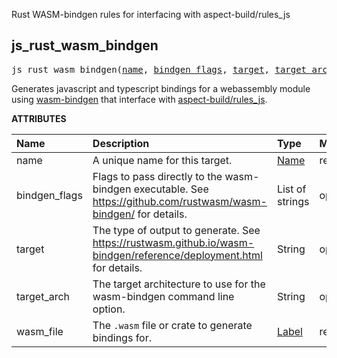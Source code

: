 <!-- Generated with Stardoc: http://skydoc.bazel.build -->

Rust WASM-bindgen rules for interfacing with aspect-build/rules_js

<a id="js_rust_wasm_bindgen"></a>

## js_rust_wasm_bindgen

<pre>
js_rust_wasm_bindgen(<a href="#js_rust_wasm_bindgen-name">name</a>, <a href="#js_rust_wasm_bindgen-bindgen_flags">bindgen_flags</a>, <a href="#js_rust_wasm_bindgen-target">target</a>, <a href="#js_rust_wasm_bindgen-target_arch">target_arch</a>, <a href="#js_rust_wasm_bindgen-wasm_file">wasm_file</a>)
</pre>

Generates javascript and typescript bindings for a webassembly module using [wasm-bindgen][ws] that interface with [aspect-build/rules_js][abjs].

[ws]: https://rustwasm.github.io/docs/wasm-bindgen/
[abjs]: https://github.com/aspect-build/rules_js

**ATTRIBUTES**


| Name  | Description | Type | Mandatory | Default |
| :------------- | :------------- | :------------- | :------------- | :------------- |
| <a id="js_rust_wasm_bindgen-name"></a>name |  A unique name for this target.   | <a href="https://bazel.build/concepts/labels#target-names">Name</a> | required |  |
| <a id="js_rust_wasm_bindgen-bindgen_flags"></a>bindgen_flags |  Flags to pass directly to the wasm-bindgen executable. See https://github.com/rustwasm/wasm-bindgen/ for details.   | List of strings | optional |  `[]`  |
| <a id="js_rust_wasm_bindgen-target"></a>target |  The type of output to generate. See https://rustwasm.github.io/wasm-bindgen/reference/deployment.html for details.   | String | optional |  `"bundler"`  |
| <a id="js_rust_wasm_bindgen-target_arch"></a>target_arch |  The target architecture to use for the wasm-bindgen command line option.   | String | optional |  `"wasm32"`  |
| <a id="js_rust_wasm_bindgen-wasm_file"></a>wasm_file |  The `.wasm` file or crate to generate bindings for.   | <a href="https://bazel.build/concepts/labels">Label</a> | required |  |


